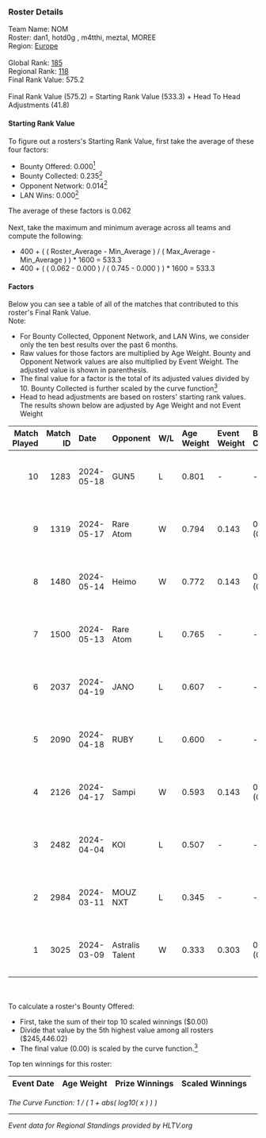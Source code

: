### Roster Details<br />
Team Name: NOM<br />
Roster: dan1, hotd0g , m4tthi, meztal, MOREE<br />
Region: [Europe]( ../standings_europe.md)<br />
<br />
Global Rank: [185](../standings_global.md)<br />
Regional Rank: [118]( ../standings_europe.md)<br />
Final Rank Value:  575.2<br />
<br />
Final Rank Value (575.2) = Starting Rank Value (533.3) + Head To Head Adjustments (41.8)<br />

#### Starting Rank Value<br />
To figure out a rosters's Starting Rank Value, first take the average of these four factors:<br />
- Bounty Offered: 0.000[<sup>1</sup>](#table2)
- Bounty Collected: 0.235[<sup>2</sup>](#table1)
- Opponent Network: 0.014[<sup>2</sup>](#table1)
- LAN Wins: 0.000[<sup>2</sup>](#table1)

The average of these factors is 0.062<br />
<br />
Next, take the maximum and minimum average across all teams and compute the following:<br />
- 400 + ( ( Roster_Average - Min_Average ) / ( Max_Average - Min_Average ) ) * 1600 = 533.3
- 400 + ( ( 0.062 - 0.000 ) / ( 0.745 - 0.000 ) ) * 1600 = 533.3


#### Factors<br />
Below you can see a table of all of the matches that contributed to this roster's Final Rank Value.<br />
Note:<br />

- For Bounty Collected, Opponent Network, and LAN Wins, we consider only the ten best results over the past 6 months.
- Raw values for those factors are multiplied by Age Weight. Bounty and Opponent Network values are also multiplied by Event Weight. The adjusted value is shown in parenthesis.
- The final value for a factor is the total of its adjusted values divided by 10. Bounty Collected is further scaled by the curve function[<sup>3</sup>](#curveFunction)
- Head to head adjustments are based on rosters' starting rank values. The results shown below are adjusted by Age Weight and not Event Weight
<span id="table1"></span><br />


| Match Played | Match ID | Date       | Opponent        | W/L | Age Weight | Event Weight | Bounty Collected | Opponent Network | LAN Wins  | H2H Adj. | Roster                                |
| -: | -: | :- | :- | :- | :- | :- | :- | :- | :- | -: | :- |
|           10 |     1283 | 2024-05-18 | GUN5            | L   | 0.801      | -            | -                | -                | -         |    -2.17 | dan1, hotd0g , m4tthi, meztal, MOREE  |
|            9 |     1319 | 2024-05-17 | Rare Atom       | W   | 0.794      | 0.143        | 0.000 (0.000)    | 0.372 (0.042)    | 0 (0.000) |    16.36 | dan1, hotd0g , m4tthi, meztal, MOREE  |
|            8 |     1480 | 2024-05-14 | Heimo           | W   | 0.772      | 0.143        | 0.009 (0.001)    | 0.058 (0.006)    | 0 (0.000) |    17.60 | dan1, hotd0g , m4tthi, meztal, MOREE  |
|            7 |     1500 | 2024-05-13 | Rare Atom       | L   | 0.765      | -            | -                | -                | -         |    -7.47 | dan1, hotd0g , m4tthi, meztal, MOREE  |
|            6 |     2037 | 2024-04-19 | JANO            | L   | 0.607      | -            | -                | -                | -         |    -5.62 | dan1, hotd0g , m4tthi, meztal, MOREE  |
|            5 |     2090 | 2024-04-18 | RUBY            | L   | 0.600      | -            | -                | -                | -         |    -1.42 | dan1, hotd0g , m4tthi, meztal, MOREE  |
|            4 |     2126 | 2024-04-17 | Sampi           | W   | 0.593      | 0.143        | 0.045 (0.004)    | 0.975 (0.083)    | 0 (0.000) |    17.25 | dan1, hotd0g , m4tthi, meztal, MOREE  |
|            3 |     2482 | 2024-04-04 | KOI             | L   | 0.507      | -            | -                | -                | -         |    -0.44 | dan1, meztal, MOREE, shushan, tN1R    |
|            2 |     2984 | 2024-03-11 | MOUZ NXT        | L   | 0.345      | -            | -                | -                | -         |    -0.46 | dan1, Libido, meztal, MOREE, ultimate |
|            1 |     3025 | 2024-03-09 | Astralis Talent | W   | 0.333      | 0.303        | 0.006 (0.001)    | 0.069 (0.007)    | 0 (0.000) |     8.20 | dan1, Libido, meztal, MOREE, ultimate |

<br />
<span id="table2"></span><br />
To calculate a roster's Bounty Offered:<br />

- First, take the sum of their top 10 scaled winnings ($0.00)
- Divide that value by the 5th highest value among all rosters ($245,446.02)
- The final value (0.00) is scaled by the curve function.[<sup>3</sup>](#curveFunction)

Top ten winnings for this roster:<br />

| Event Date | Age Weight | Prize Winnings | Scaled Winnings |
| :- | -: | :- | :- |


<span id="curveFunction"></span>_The Curve Function: 1 / ( 1 + abs( log10( x ) ) )_<br />

---
_Event data for Regional Standings provided by HLTV.org_<br />
